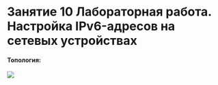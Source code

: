 # Занятие 10 Лабораторная работа. Настройка IPv6-адресов на сетевых устройствах 

#### Топология:

![](T1.jpg)
